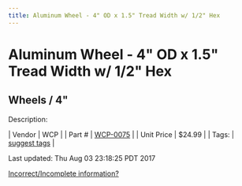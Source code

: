 ```yaml
---
title: Aluminum Wheel - 4" OD x 1.5" Tread Width w/ 1/2" Hex
---
```


# Aluminum Wheel - 4" OD x 1.5" Tread Width w/ 1/2" Hex
## Wheels / 4"
Description: 	 

| Vendor | WCP | 
| Part # | [WCP-0075](http://www.wcproducts.net/WCP-0075) | 
| Unit Price | $24.99 | 
| Tags: | [suggest tags](https://docs.google.com/forms/d/e/1FAIpQLSeWyY8v3RgOty-MyWmh9U0iivNYN_molChYyS-0U-o-kOAv_g/viewform) | 

Last updated: Thu Aug 03 23:18:25 PDT 2017

 [Incorrect/Incomplete information?](https://docs.google.com/forms/d/e/1FAIpQLSeWyY8v3RgOty-MyWmh9U0iivNYN_molChYyS-0U-o-kOAv_g/viewform)